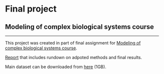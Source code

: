 # Final project
## Modeling of complex biological systems course
---
This project was created in part of final assignment for [Modeling of complex biological systems course](http://ncc.name/cbs/).  
  
[Report](https://github.com/przemekiljan/final_project/blob/master/report_files/final.pdf) that includes rundown on adpoted methods and final results.  
  
Main dataset can be downloaded from [here](https://www.dropbox.com/s/qxybsw6cpgvrqc9/mini_emp.tsv?dl=0) (1GB).
